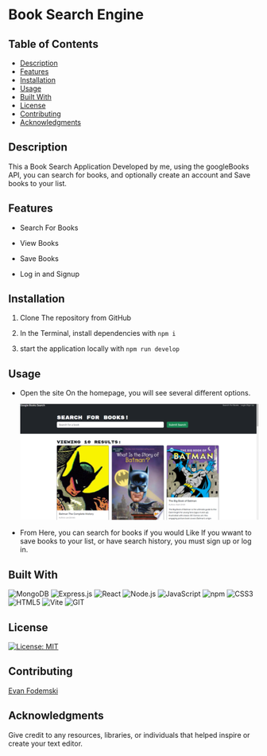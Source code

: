 # Book Search Engine 





## Table of Contents
- [Description](#description)
- [Features](#features)
- [Installation](#installation)
- [Usage](#usage)
- [Built With](#built-with)
- [License](#license)
- [Contributing](#contributing)
- [Acknowledgments](#acknowledgments)

## Description
This a Book Search Application Developed by me, using the googleBooks API, you can search for books, and optionally create an account and Save books to your list.


## Features
- Search For Books

- View Books

- Save Books

- Log in and Signup

## Installation


1. Clone The repository from GitHub

2. In the Terminal, install dependencies with `npm i`

3. start the application locally with `npm run develop`



## Usage
- Open the site
  On the homepage, you will see several different options.

  ![alt text](<client/src/assets/Screenshot 2024-02-12 142514.png>)

- From Here, you can search for books if you would Like
  If you wwant to save books to your list, or have search history, you must sign up or log in.



## Built With

![MongoDB](https://img.shields.io/badge/MongoDB-4EA94B?style=for-the-badge&logo=mongodb&logoColor=white)
![Express.js](https://img.shields.io/badge/Express%20js-000000?style=for-the-badge&logo=express&logoColor=white)
![React](https://img.shields.io/badge/React-20232A?style=for-the-badge&logo=react&logoColor=61DAFB)
![Node.js](https://img.shields.io/badge/Node%20js-339933?style=for-the-badge&logo=nodedotjs&logoColor=white)
![JavaScript](https://img.shields.io/badge/JavaScript-323330?style=for-the-badge&logo=javascript&logoColor=F7DF1E)
![npm](https://img.shields.io/badge/npm-CB3837?style=for-the-badge&logo=npm&logoColor=white)
![CSS3](https://img.shields.io/badge/CSS3-1572B6?style=for-the-badge&logo=css3&logoColor=white)
![HTML5](https://img.shields.io/badge/HTML5-E34F26?style=for-the-badge&logo=html5&logoColor=white)
![Vite](https://img.shields.io/badge/vite-%23646CFF.svg?style=for-the-badge&logo=vite&logoColor=white)
![GIT](https://img.shields.io/badge/GIT-E44C30?style=for-the-badge&logo=git&logoColor=white)








## License
[![License: MIT](https://img.shields.io/badge/License-MIT-yellow.svg)](https://opensource.org/licenses/MIT)


## Contributing
[Evan Fodemski](https://github.com/EvanFodemski)



## Acknowledgments
Give credit to any resources, libraries, or individuals that helped inspire or create your text editor.
